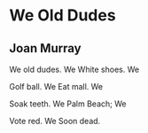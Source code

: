# We Old Dudes
## Joan Murray
We old dudes. We
White shoes. We

Golf ball. We
Eat mall. We

Soak teeth. We
Palm Beach; We

Vote red. We
Soon dead.